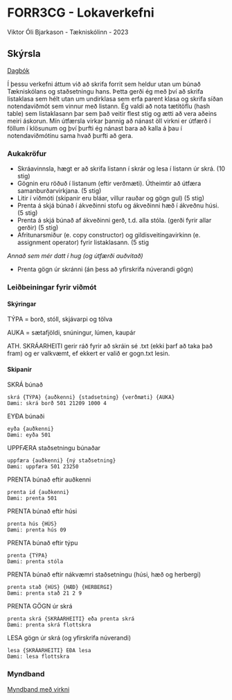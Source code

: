 # FORR3CG - Lokaverkefni
Viktor Óli Bjarkason - Tækniskólinn - 2023

## Skýrsla

[Dagbók](https://github.com/viktorob/FORR3CG_lokaverkefni/dagbok.md)

Í þessu verkefni áttum við að skrifa forrit sem heldur utan um búnað Tækniskólans og staðsetningu hans. Þetta gerði ég með því að skrifa listaklasa sem hélt utan um undirklasa sem erfa parent klasa og skrifa síðan notendaviðmót sem vinnur með listann. Ég valdi að nota tætitöflu (hash table) sem listaklasann þar sem það veitir flest stig og ætti að vera aðeins meiri áskorun. Mín útfærsla virkar þannig að nánast öll virkni er útfærð í föllum í klösunum og því þurfti ég nánast bara að kalla á þau í notendaviðmótinu sama hvað þurfti að gera.

### Aukakröfur

- Skráavinnsla, hægt er að skrifa listann í skrár og lesa í listann úr skrá. (10 stig)
- Gögnin eru röðuð í listanum (eftir verðmæti). Útheimtir að útfæra samanburðarvirkjana. (5 stig)
- Litir í viðmóti (skipanir eru bláar, villur rauðar og gögn gul) (5 stig)
- Prenta á skjá búnað í ákveðinni stofu og ákveðinni hæð í ákveðnu húsi. (5 stig)
- Prenta á skjá búnað af ákveðinni gerð, t.d. alla stóla. (gerði fyrir allar gerðir) (5 stig)
- Afritunarsmiður (e. copy constructor) og gildisveitingavirkinn (e. assignment operator) fyrir listaklasann. (5 stig

_Annað sem mér datt í hug (og útfærði auðvitað)_
- Prenta gögn úr skránni (án þess að yfirskrifa núverandi gögn)

### Leiðbeiningar fyrir viðmót

#### Skýringar

TÝPA = borð, stóll, skjávarpi og tölva

AUKA = sætafjöldi, snúningur, lúmen, kaupár

ATH. SKRÁARHEITI gerir ráð fyrir að skráin sé .txt (ekki þarf að taka það fram) og er valkvæmt, ef ekkert er valið er gogn.txt lesin.

#### Skipanir

SKRÁ búnað
```
skrá {TÝPA} {auðkenni} {stadsetning} {verðmæti} {AUKA}
Dæmi: skrá borð 501 21209 1000 4
```

EYÐA búnaði
```
eyða {auðkenni}
Dæmi: eyða 501
```

UPPFÆRA staðsetningu búnaðar
```
uppfæra {auðkenni} {ný staðsetning}
Dæmi: uppfæra 501 23250
```

PRENTA búnað eftir auðkenni
```
prenta id {auðkenni}
Dæmi: prenta 501
```

PRENTA búnað eftir húsi
```
prenta hús {HÚS}
Dæmi: prenta hús 09
```

PRENTA búnað eftir týpu
```
prenta {TÝPA}
Dæmi: prenta stóla
```

PRENTA búnað eftir nákvæmri staðsetningu (húsi, hæð og herbergi)
```
prenta stað {HÚS} {HÆÐ} {HERBERGI}
Dæmi: prenta stað 21 2 9
```

PRENTA GÖGN úr skrá
```
prenta skrá {SKRÁARHEITI} eða prenta skrá
Dæmi: prenta skrá flottskra
```

LESA gögn úr skrá (og yfirskrifa núverandi)
```
lesa {SKRÁARHEITI} EÐA lesa
Dæmi: lesa flottskra
```

### Myndband

[Myndband með virkni](https://drive.google.com/file/d/1N1EQrB2wpwxePuDP8BIsrab_TgQ_4MHA/view?usp=sharing)